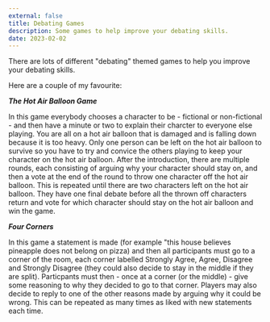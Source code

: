 ```yaml
---
external: false
title: Debating Games
description: Some games to help improve your debating skills.
date: 2023-02-02
---
```


There are lots of different "debating" themed games to help you improve your debating skills.


Here are a couple of my favourite:


***The Hot Air Balloon Game***

In this game everybody chooses a character to be - fictional or non-fictional - and then have a minute or two to explain their charcter to everyone else playing. You are all on a hot air balloon that is damaged and is falling down because it is too heavy. Only one person can be left on the hot air balloon to survive so you have to try and convice the others playing to keep your character on the hot air balloon. After the introduction, there are multiple rounds, each consisting of arguing why your character should stay on, and then a vote at the end of the round to throw one character off the hot air balloon. This is repeated until there are two characters left on the hot air balloon. They have one final debate before all the thrown off characters return and vote for which character should stay on the hot air balloon and win the game.

***Four Corners***

In this game a statement is made (for example "this house believes pineapple does not belong on pizza) and then all participants must go to a corner of the room, each corner labelled Strongly Agree, Agree, Disagree and Strongly Disagree (they could also decide to stay in the middle if they are split). Particpants must then - once at a corner (or the middle) - give some reasoning to why they decided to go to that corner. Players may also decide to reply to one of the other reasons made by arguing why it could be wrong. This can be repeated as many times as liked with new statements each time.
